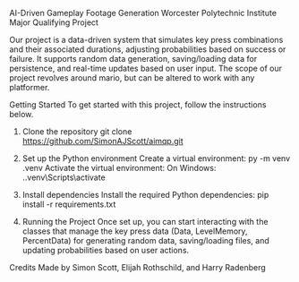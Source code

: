 AI-Driven Gameplay Footage Generation
Worcester Polytechnic Institute Major Qualifying Project

Our project is a data-driven system that simulates key press combinations and their associated durations, adjusting probabilities based on success or failure. It supports random data generation, saving/loading data for persistence, and real-time updates based on user input. The scope of our project revolves around mario, but can be altered to work with any platformer.

Getting Started
To get started with this project, follow the instructions below.

1. Clone the repository
git clone <https://github.com/SimonAJScott/aimqp.git>

2. Set up the Python environment
Create a virtual environment:
py -m venv .venv
Activate the virtual environment:
On Windows:
.\.venv\Scripts\activate

3. Install dependencies
Install the required Python dependencies:
pip install -r requirements.txt

4. Running the Project
Once set up, you can start interacting with the classes that manage the key press data (Data, LevelMemory, PercentData) for generating random data, saving/loading files, and updating probabilities based on user actions.

Credits
Made by Simon Scott, Elijah Rothschild, and Harry Radenberg
